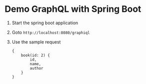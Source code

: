 # Demo GraphQL with Spring Boot

1. Start the spring boot application 
2. Goto `http://localhost:8080/graphiql`
3. Use the sample request
    
    ```
    {
        book(id: 2) {
            id,
            name,
            author
        }  
    }
    ``` 